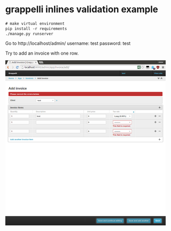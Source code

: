 # grappelli inlines validation example


```
# make virtual environment
pip install -r requirements
./manage.py runserver
```

Go to http://localhost/admin/
username: test
password: test

Try to add an invoice with one row.

![Inline validaton error](2015-09-11-112702_1001x1028_scrot.png)
